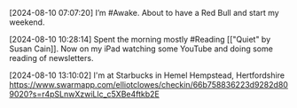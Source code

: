 [2024-08-10 07:07:20] I’m #Awake.
About to have a Red Bull and start my weekend.

[2024-08-10 10:28:14] Spent the morning mostly #Reading [["Quiet" by Susan Cain]].
Now on my iPad watching some YouTube and doing some reading of newsletters.

[2024-08-10 13:10:02] I'm at Starbucks in Hemel Hempstead, Hertfordshire https://www.swarmapp.com/elliotclowes/checkin/66b758836223d9282d809020?s=r4pSLnwXzwiLlc_c5XBe4ftkb2E
